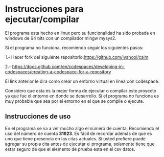 # Instrucciones para ejecutar/compilar

El programa esta hecho en linux pero su funcionalidad ha sido probada en windows de 64 bits con un compilador mingw mysys2.

Si el programa no funciona, recomiendo seguir los siguientes pasos:

1.- Hacer fork del siguiente repositorio:https://github.com/ivanool/calm

2.- https://docs.github.com/en/codespaces/developing-in-codespaces/creating-a-codespace-for-a-repository

El link anterior le dira como crear un entorno virtual en linea con codespace.

Considero que esta es la mejor forma de ejecutar o compilar este proyecto ya que fue el entorno en donde se desarrollo. Si el programa no funciona es muy probable que sea por el entorno en el que se compile o ejecute. 

## Instrucciones de uso

En el programa se va a ver mucho algo el número de cuenta. Recomiendo el uso del número de cuenta **31923**. Es fácil de recordar además de que es uno que tiene presencia en las citas actuales. Si usted prefiere puede agregar su propia cita antes de ejecutar el programa, solamente tiene que estar seguro de que el elemento de prueba esta en el csv datos.

